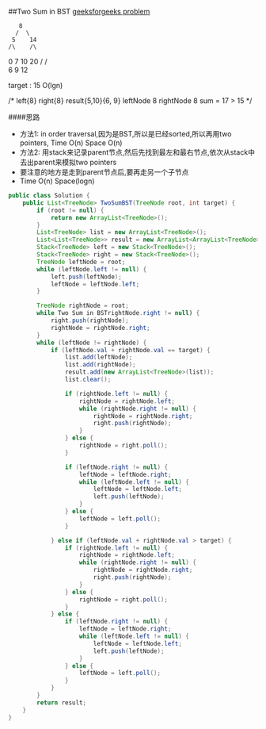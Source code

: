 ##Two Sum in BST
[geeksforgeeks problem](http://www.geeksforgeeks.org/find-a-pair-with-given-sum-in-bst/)

       8
      /  \
     5    14
    /\    /\
   0  7  10  20
     /   /\
    6   9  12


  target : 15
O(lgn)

/*
left{8}
right{8}
result{5,10}{6, 9}
leftNode 8
rightNode 8
sum = 17 > 15
*/

####思路
- 方法1: in order traversal,因为是BST,所以是已经sorted,所以再用two pointers, Time O(n) Space O(n)
- 方法2: 用stack来记录parent节点,然后先找到最左和最右节点,依次从stack中去出parent来模拟two pointers
- 要注意的地方是走到parent节点后,要再走另一个子节点
- Time O(n) Space(logn)


```java
public class Solution {
    public List<TreeNode> TwoSumBST(TreeNode root, int target) {
        if (root != null) {
            return new ArrayList<TreeNode>();
        }
        List<TreeNode> list = new ArrayList<TreeNode>();
        List<List<TreeNode>> result = new ArrayList<ArrayList<TreeNode>>();
        Stack<TreeNode> left = new Stack<TreeNode>();
        Stack<TreeNode> right = new Stack<TreeNode>();
        TreeNode leftNode = root;
        while (leftNode.left != null) {
            left.push(leftNode);
            leftNode = leftNode.left;
        }

        TreeNode rightNode = root;
        while Two Sum in BSTrightNode.right != null) {
            right.push(rightNode);
            rightNode = rightNode.right;
        }
        while (leftNode != rightNode) {
            if (leftNode.val + rightNode.val == target) {
                list.add(leftNode);
                list.add(rightNode);
                result.add(new ArrayList<TreeNode>(list));
                list.clear();

                if (rightNode.left != null) {
                    rightNode = rightNode.left;
                    while (rightNode.right != null) {
                        rightNode = rightNode.right;
                        right.push(rightNode);
                    }
                } else {
                    rightNode = right.poll();
                }

                if (leftNode.right != null) {
                    leftNode = leftNode.right;
                    while (leftNode.left != null) {
                        leftNode = leftNode.left;
                        left.push(leftNode);
                    }
                } else {
                    leftNode = left.poll();
                }

            } else if (leftNode.val + rightNode.val > target) {
                if (rightNode.left != null) {
                    rightNode = rightNode.left;
                    while (rightNode.right != null) {
                        rightNode = rightNode.right;
                        right.push(rightNode);
                    }
                } else {
                    rightNode = right.poll();
                }
            } else {
                if (leftNode.right != null) {
                    leftNode = leftNode.right;
                    while (leftNode.left != null) {
                        leftNode = leftNode.left;
                        left.push(leftNode);
                    }
                } else {
                    leftNode = left.poll();
                }
            }
        }
        return result;
    }
}
```


